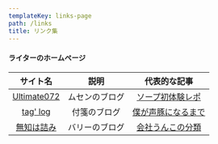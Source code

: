 ```yaml
---
templateKey: links-page
path: /links
title: リンク集
---
```

#### ライターのホームページ

| サイト名                                             | 説明      | 代表的な記事                                                         |
| :------------------------------------------------: | :-------: | :--------------------------------------------------------------: |
| [Ultimate072](https://ultimate072.blog.fc2.com/) | ムセンのブログ | [ソープ初体験レポ](https://ultimate072.blog.fc2.com/blog-entry-1.html) |
| [tag' log](http://tag298.blog.fc2.com/)          | 付箋のブログ  | [僕が声豚になるまで](http://tag298.blog.fc2.com/blog-entry-3.html)      |
| [無知は詰み](http://recobarry.blog.fc2.com/)          | バリーのブログ | [会社うんこの分類](http://recobarry.blog.fc2.com/blog-entry-159.html)  |